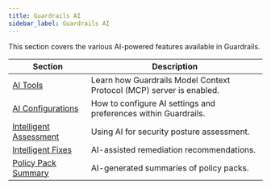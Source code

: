```yaml
---
title: Guardrails AI
sidebar_label: Guardrails AI
---
```


This section covers the various AI-powered features available in Guardrails.

| Section | Description
| - | -
| [AI Tools](/guardrails/docs/guides/using-guardrails/ai/ai-tools) | Learn how Guardrails Model Context Protocol (MCP) server is enabled.
| [AI Configurations](/guardrails/docs/guides/using-guardrails/ai/ai-configuration) | How to configure AI settings and preferences within Guardrails.
| [Intelligent Assessment](/guardrails/docs/guides/using-guardrails/ai/intelligent-assessment) | Using AI for security posture assessment.
| [Intelligent Fixes](/guardrails/docs/guides/using-guardrails/ai/intelligent-fixes) | AI-assisted remediation recommendations.
| [Policy Pack Summary](/guardrails/docs/guides/using-guardrails/ai/policy-pack-summary) | AI-generated summaries of policy packs.
